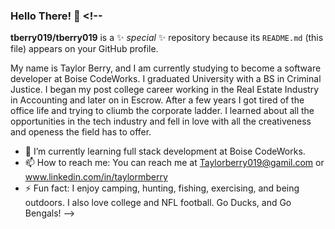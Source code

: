 ### Hello There! 👋 <!--
**tberry019/tberry019** is a ✨ _special_ ✨ repository because its `README.md` (this file) appears on your GitHub profile.

My name is Taylor Berry,  and I am currently studying to become a software developer at Boise CodeWorks.  I graduated University with a BS in Criminal Justice. I began my post college career working in the Real Estate Industry in Accounting and later on in Escrow.  After a few years I got tired of the office life and trying to cliumb the corporate ladder.  I learned about all the opportunities in the tech industry and fell in love with all the creativeness and openess the field has to offer.  

- 🌱 I’m currently learning full stack development at Boise CodeWorks.
- 📫 How to reach me: You can reach me at Taylorberry019@gamil.com or www.linkedin.com/in/taylormberry 
- ⚡ Fun fact: I enjoy camping, hunting, fishing, exercising, and being outdoors.  I also love college and NFL football.  Go Ducks, and Go Bengals! 
-->


<!--
**tberry019/tberry019** is a ✨ _special_ ✨ repository because its `README.md` (this file) appears on your GitHub profile.

My name is Taylor Berry,  and I am currently studying to become a software developer at Boise CodeWorks.  I graduated University with a BS in Criminal Justice. I began my post college career working in the Real Estate Industry in Accounting and later on in Escrow.  After a few years I got tired of the office life and trying to cliumb the corporate ladder.  I learned about all the opportunities in the tech industry and fell in love with all the creativeness and openess the field has to offer.  

- 🌱 I’m currently learning full stack development at Boise CodeWorks.
- 📫 How to reach me: You can reach me at Taylorberry019@gamil.com or www.linkedin.com/in/taylormberry 
- ⚡ Fun fact: I enjoy camping, hunting, fishing, exercising, and being outdoors.  I also love college and NFL football.  Go Ducks, and Go Bengals! 
-->


